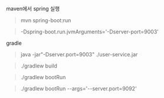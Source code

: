 maven에서 spring 실행

> mvn spring-boot:run

> -Dspring-boot.run.jvmArguments='-Dserver-port=9003'



gradle

> java -jar"-Dserver.port=9003" ./user-service.jar

> ./gradlew build

> ./gradlew bootRun

>  ./gradlew bootRun --args='--server.port=9092'

